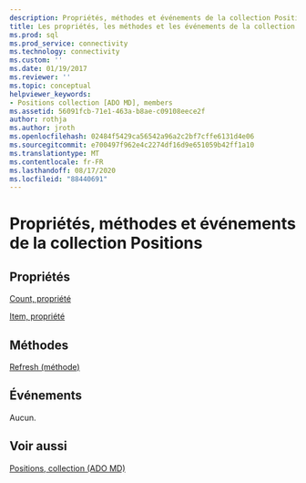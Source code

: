 ```yaml
---
description: Propriétés, méthodes et événements de la collection Positions
title: Les propriétés, les méthodes et les événements de la collection positions | Microsoft Docs
ms.prod: sql
ms.prod_service: connectivity
ms.technology: connectivity
ms.custom: ''
ms.date: 01/19/2017
ms.reviewer: ''
ms.topic: conceptual
helpviewer_keywords:
- Positions collection [ADO MD], members
ms.assetid: 56091fcb-71e1-463a-b8ae-c09108eece2f
author: rothja
ms.author: jroth
ms.openlocfilehash: 02484f5429ca56542a96a2c2bf7cffe6131d4e06
ms.sourcegitcommit: e700497f962e4c2274df16d9e651059b42ff1a10
ms.translationtype: MT
ms.contentlocale: fr-FR
ms.lasthandoff: 08/17/2020
ms.locfileid: "88440691"
---
```

# <a name="positions-collection-properties-methods-and-events"></a>Propriétés, méthodes et événements de la collection Positions
## <a name="properties"></a>Propriétés  
 [Count, propriété](../../../ado/reference/ado-api/count-property-ado.md)  
  
 [Item, propriété](../../../ado/reference/ado-api/item-property-ado.md)  
  
## <a name="methods"></a>Méthodes  
 [Refresh (méthode)](../../../ado/reference/ado-api/refresh-method-ado.md)  
  
## <a name="events"></a>Événements  
 Aucun.  
  
## <a name="see-also"></a>Voir aussi  
 [Positions, collection (ADO MD)](../../../ado/reference/ado-md-api/positions-collection-ado-md.md)
